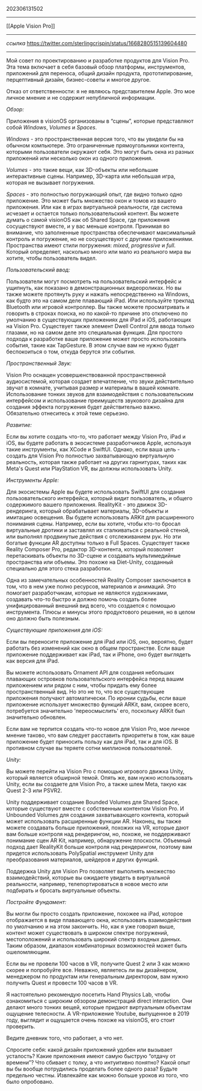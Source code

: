 202306131502
***
[[Apple Vision Pro]]
***
*ссылка*
https://twitter.com/sterlingcrispin/status/1668280515139604480
***
Мой совет по проектированию и разработке продуктов для Vision Pro. Эта тема включает в себя базовый обзор платформы, инструментов, приложений для переноса, общий дизайн продукта, прототипирование, перцептивный дизайн, бизнес-советы и многое другое.  
  
Отказ от ответственности: я не являюсь представителем Apple. Это мое личное мнение и не содержит непубличной информации.

*Обзор:*

Приложения в visionOS организованы в “сцены”, которые представляют собой *Windows*, *Volumes* и *Spaces*.  
  
*Windows* - это пространственная версия того, что вы увидели бы на обычном компьютере. 
Это ограниченные прямоугольники контента, которыми пользователи окружают себя. 
Это могут быть окна из разных приложений или несколько окон из одного приложения.  
  
*Volumes* - это такие вещи, как 3D-объекты или небольшие интерактивные сцены. 
Например, 3D-карта или небольшая игра, которая не вызывает погружения.  
  
*Spaces* - это полностью погружающий опыт, где видно только одно приложение. 
Это может быть множество окон и томов из вашего приложения. 
Или как в играх виртуальной реальности, где система исчезает и остается только пользовательский контент. 
Вы можете думать о самой visionOS как об Shared Space, где приложения сосуществуют вместе, и у вас меньше контроля. 
Принимая во внимание, что заполненные пространства обеспечивают максимальный контроль и погружение, но не сосуществуют с другими приложениями. Пространства имеют стили погружения: *mixed*, *progressive* и *full*. 
Который определяет, насколько много или мало из реального мира вы хотите, чтобы пользователь видел.  
  
*Пользовательский ввод:*
  
Пользователи могут посмотреть на пользовательский интерфейс и ущипнуть, как показано в демонстрационных видеороликах. 
Но вы также можете протянуть руку и нажать непосредственно на Windows, как будто это на самом деле плавающий iPad. 
Или используйте трекпад Bluetooth или игровой контроллер. 
Вы также можете просматривать и говорить в строках поиска, 
но по какой-то причине это отключено по умолчанию в существующих приложениях для iPad и iOS, работающих на Vision Pro. 
Существует также элемент Dwell Control для ввода только глазами, но на самом деле это специальная функция. 
Для простого подхода к разработке ваше приложение может просто использовать события, такие как TapGesture. 
В этом случае вам не нужно будет беспокоиться о том, откуда берутся эти события.  
  
*Пространственный Звук:*  
  
Vision Pro оснащен усовершенствованной пространственной аудиосистемой, которая создает впечатление, что звуки действительно звучат в комнате, учитывая размер и материалы в вашей комнате. Использование тонких звуков для взаимодействия с пользовательским интерфейсом и использование преимуществ звукового дизайна для создания эффекта погружения будет действительно важно. Обязательно отнеситесь к этой теме серьезно.  
  
*Развитие:*  
  
Если вы хотите создать что-то, что работает между Vision Pro, iPad и iOS, вы будете работать в экосистеме разработчиков Apple, используя такие инструменты, как XCode и SwiftUI. Однако, если ваша цель - создать для Vision Pro полностью захватывающую виртуальную реальность, которая также работает на других гарнитурах, таких как Meta's Quest или PlayStation VR, вы должны использовать Unity.  
  
*Инструменты Apple:*  
  
Для экосистемы Apple вы будете использовать SwiftUI для создания пользовательского интерфейса, 
который видит пользователь, и общего содержимого вашего приложения. 
RealityKit - это движок 3D-рендеринга, который обрабатывает материалы, 3D-объекты и имитацию освещения. 
Вы будете использовать ARKit для расширенного понимания сцены. 
Например, если вы хотите, чтобы кто-то бросал виртуальные дротики и заставлял их сталкиваться с реальной стеной, 
или выполнял продвинутые действия с отслеживанием рук. 
Но эти богатые функции AR доступны только в Full Spaces. 
Существует также Reality Composer Pro, редактор 3D-контента, 
который позволяет перетаскивать объекты по 3D-сцене и создавать мультимедийные пространства или объемы. 
Это похоже на Diet-Unity, созданный специально для этого стека разработки.  
  
Одна из замечательных особенностей Reality Composer заключается в том, что в нем уже полно ресурсов, материалов и анимаций. 
Это помогает разработчикам, которые не являются художниками, 
создавать что-то быстро и должно помочь создать более унифицированный внешний вид всего, что создается с помощью инструмента. 
Плюсы и минусы этого продуктового решения, но в целом оно должно быть полезным.  
  
*Существующие приложения для iOS:*

Если вы переносите приложение для iPad или iOS, оно, вероятно, будет работать без изменений как окно в общем пространстве. 
Если ваше приложение поддерживает как iPad, так и iPhone, оно будет выглядеть как версия для iPad.
  
Вы можете использовать Ornament API для создания небольших плавающих островков пользовательского интерфейса перед вашим приложением или рядом с ним, чтобы придать ему более пространственный вид. 
Но это не то, что все существующие приложения получают автоматически. 
По иронии судьбы, если ваше приложение использует множество функций ARKit, 
вам, скорее всего, потребуется значительно 'переосмыслить' его, поскольку ARKit был значительно обновлен.  
  
Если вам не терпится создать что-то новое для Vision Pro, мое личное мнение таково, 
что вам следует расставить приоритеты в том, как ваше приложение будет приносить пользу как для iPad, так и для iOS. 
В противном случае вы теряете сотни миллионов пользователей.  
  
*Unity:*  
  
Вы можете перейти на Vision Pro с помощью игрового движка Unity, который является обширной темой. 
Опять же, вам нужно использовать Unity, если вы создаете для Vision Pro, а также шлем Meta, такую как Quest 2-3 или PSVR2.  
  
Unity поддерживает создание Bounded Volumes для Shared Space, которые существуют вместе с собственным контентом Vision Pro. 
И Unbounded Volumes для создания захватывающего контента, который может использовать расширенные функции AR. 
Наконец, вы также можете создавать больше приложений, похожих на VR, которые дают вам больше контроля над рендерингом, 
но, похоже, не поддерживают понимание сцен AR Kit, например, обнаружение плоскости. 
Объемный подход дает RealityKit больше контроля над рендерингом, 
поэтому вам придется использовать PolySpatial инструмент Unity для преобразования материалов, шейдеров и других функций.  
  
Поддержка Unity для Vision Pro позволяет выполнять множество взаимодействий, 
которые вы ожидаете увидеть в виртуальной реальности, 
например, телепортироваться в новое место или подбирать и бросать виртуальные объекты.

*Постройте Фундамент:*  
  
Вы могли бы просто создать приложение, похожее на iPad, которое отображается в виде плавающего окна, 
использовать взаимодействия по умолчанию и на этом закончить. 
Но, как я уже говорил выше, контент может существовать в широком спектре погружений, 
местоположений и использовать широкий спектр входных данных. 
Таким образом, диапазон комбинаторных возможностей может быть ошеломляющим.  
  
Если вы не провели 100 часов в VR, получите Quest 2 или 3 как можно скорее и попробуйте все. 
Неважно, являетесь ли вы дизайнером, менеджером по продуктам или генеральным директором, 
вам нужно получить Quest и провести 100 часов в VR.

Я настоятельно рекомендую посетить Hand Physics Lab, чтобы ознакомиться с широким обзором демонстраций direct interaction. 
Они делают много тонких вещей, которые придают виртуальным объектам ощущение телесности. 
А VR-приложение Youtube, выпущенное в 2019 году, выглядит и ощущается очень похоже на visionOS, его стоит проверить.  
  
Ведите дневник того, что работает, а что нет.  
  
Спросите себя: какой дизайн приложений удобен или вызывает усталость? Какие приложения имеют самую быструю “отдачу от времени”? Что сбивает с толку, а что интуитивно понятно? Какой опыт вы бы вообще потрудились проделать более одного раза? Будьте предельно честны. Извлекайте как можно больше уроков из того, что было опробовано.